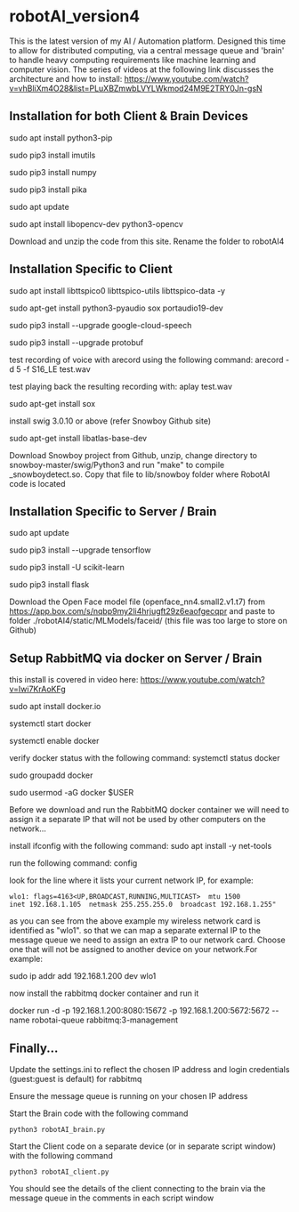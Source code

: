 # robotAI_version4
This is the latest version of my AI / Automation platform. Designed this time to allow for distributed computing, via a central message queue and 'brain' to handle heavy computing requirements like machine learning and computer vision. The series of videos at the following link discusses the architecture and how to install: https://www.youtube.com/watch?v=vhBliXm4O28&list=PLuXBZmwbLVYLWkmod24M9E2TRY0Jn-gsN

Installation for both Client & Brain Devices
--------------------------------------------
sudo apt install python3-pip

sudo pip3 install imutils

sudo pip3 install numpy

sudo pip3 install pika

sudo apt update

sudo apt install libopencv-dev python3-opencv

Download and unzip the code from this site. Rename the folder to robotAI4


Installation Specific to Client
--------------------------------
sudo apt install libttspico0 libttspico-utils libttspico-data -y

sudo apt-get install python3-pyaudio sox portaudio19-dev

sudo pip3 install --upgrade google-cloud-speech

sudo pip3 install --upgrade protobuf

test recording of voice with arecord using the following command: arecord -d 5 -f S16_LE test.wav

test playing back the resulting recording with: aplay test.wav

sudo apt-get install sox

install swig 3.0.10 or above (refer Snowboy Github site)

sudo apt-get install libatlas-base-dev

Download Snowboy project from Github, unzip, change directory to snowboy-master/swig/Python3 and run "make" to compile _snowboydetect.so.  Copy that file to lib/snowboy folder where RobotAI code is located


Installation Specific to Server / Brain
---------------------------------------
sudo apt update 

sudo pip3 install --upgrade tensorflow

sudo pip3 install -U scikit-learn

sudo pip3 install flask

Download the Open Face model file (openface_nn4.small2.v1.t7) from https://app.box.com/s/nqbp9my2li4hrjugft29z6eaofgecqpr and paste to folder ./robotAI4/static/MLModels/faceid/  (this file was too large to store on Github)


Setup RabbitMQ via docker on Server / Brain
-------------------------------------------
this install is covered in video here: https://www.youtube.com/watch?v=Iwi7KrAoKFg

sudo apt install docker.io

systemctl start docker

systemctl enable docker

verify docker status with the following command: systemctl status docker

sudo groupadd docker

sudo usermod -aG docker $USER

Before we download and run the RabbitMQ docker container we will need to assign it a separate IP that will not be used by other computers on the network...

install ifconfig with the following command: sudo apt install -y net-tools

run the following command: config

look for the line where it lists your current network IP, for example:

    wlo1: flags=4163<UP,BROADCAST,RUNNING,MULTICAST>  mtu 1500
    inet 192.168.1.105  netmask 255.255.255.0  broadcast 192.168.1.255"
    
as you can see from the above example my wireless network card is identified as "wlo1". so that we can map a separate external IP to the message queue we need to assign an extra IP to our network card. Choose one that will not be assigned to another device on your network.For example:

sudo ip addr add 192.168.1.200 dev wlo1

now install the rabbitmq docker container and run it

docker run -d -p 192.168.1.200:8080:15672 -p 192.168.1.200:5672:5672 --name robotai-queue rabbitmq:3-management


Finally...
----------------------------------------------
Update the settings.ini to reflect the chosen IP address and login credentials (guest:guest is default) for rabbitmq 

Ensure the message queue is running on your chosen IP address

Start the Brain code with the following command

    python3 robotAI_brain.py
    
Start the Client code on a separate device (or in separate script window) with the following command

    python3 robotAI_client.py

You should see the details of the client connecting to the brain via the message queue in the comments in each script window


